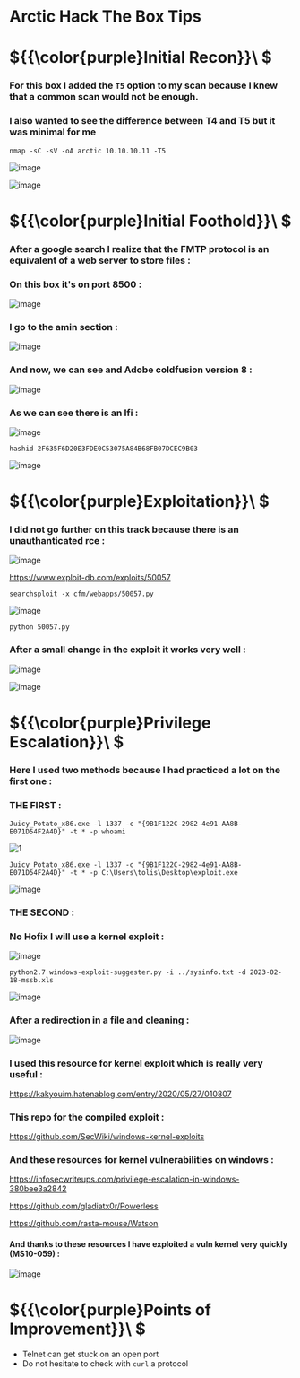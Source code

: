 # Arctic Hack The Box Tips

# ${{\color{purple}Initial Recon}}\ $

### For this box I added the ``T5`` option to my scan because I knew that a common scan would not be enough.
### I also wanted to see the difference between T4 and T5 but it was minimal for me 

``nmap -sC -sV -oA arctic 10.10.10.11 -T5``

![image](https://user-images.githubusercontent.com/123066149/220932396-c5773103-b471-4d3c-b5e5-51a619a37150.png)

![image](https://user-images.githubusercontent.com/123066149/220932465-d8737908-3574-4299-b174-7ddb20ea4f36.png)


# ${{\color{purple}Initial Foothold}}\ $

### After a google search I realize that the FMTP protocol is an equivalent of a web server to store files :
### On this box it's on port 8500 :

![image](https://user-images.githubusercontent.com/123066149/220934868-d67af8f1-7bfd-42c2-94bd-8aed78e3953d.png)

### I go to the amin section :

![image](https://user-images.githubusercontent.com/123066149/220935241-2a89a9c0-525f-4bef-8e8e-e2ec52f89f6b.png)

### And now, we can see and Adobe coldfusion version 8 :

![image](https://user-images.githubusercontent.com/123066149/220935941-ebb041fa-b10f-4455-a9f6-c15d441be454.png)

### As we can see there is an lfi :

![image](https://user-images.githubusercontent.com/123066149/220937986-a4f79541-5760-446e-9d10-bbad6ea21e6a.png)

``hashid 2F635F6D20E3FDE0C53075A84B68FB07DCEC9B03``

![image](https://user-images.githubusercontent.com/123066149/220938321-30ea552b-5772-4418-850c-42c99d6cd362.png)

# ${{\color{purple}Exploitation}}\ $

### I did not go further on this track because there is an unauthanticated rce :

![image](https://user-images.githubusercontent.com/123066149/220939537-b8df9049-69c7-471a-9366-ca3e58c38b88.png)

https://www.exploit-db.com/exploits/50057

``searchsploit -x cfm/webapps/50057.py``

![image](https://user-images.githubusercontent.com/123066149/220940043-4ce2e9e8-b0cf-4a97-aded-a453f317cc17.png)

``python 50057.py``

### After a small change in the exploit it works very well :

![image](https://user-images.githubusercontent.com/123066149/220940636-5282db37-173a-4033-a2ee-bf3669fd159a.png)


![image](https://user-images.githubusercontent.com/123066149/220940523-d890d54c-7026-4500-9090-03f317893185.png)


# ${{\color{purple}Privilege Escalation}}\ $

### Here I used two methods because I had practiced a lot on the first one :

### THE FIRST :

``Juicy_Potato_x86.exe -l 1337 -c "{9B1F122C-2982-4e91-AA8B-E071D54F2A4D}" -t * -p whoami``

![1](https://user-images.githubusercontent.com/123066149/220948663-46fef5e7-f029-4b8b-b5ad-29232a382ca4.PNG)

``Juicy_Potato_x86.exe -l 1337 -c "{9B1F122C-2982-4e91-AA8B-E071D54F2A4D}" -t * -p C:\Users\tolis\Desktop\exploit.exe``

![image](https://user-images.githubusercontent.com/123066149/220949125-52a7f087-13c5-4030-b344-0b4b0fea7675.png)

### THE SECOND :

### No Hofix I will use a kernel exploit :

![image](https://user-images.githubusercontent.com/123066149/220949802-990f7813-a5da-4a64-874b-2a9fa392118a.png)

``python2.7 windows-exploit-suggester.py -i ../sysinfo.txt -d 2023-02-18-mssb.xls``

![image](https://user-images.githubusercontent.com/123066149/220950502-1d629eb2-411d-492d-875f-bba730e82827.png)

### After a redirection in a file and cleaning :

![image](https://user-images.githubusercontent.com/123066149/220951019-28ff53bb-d828-4d72-803b-7d32aecc4646.png)

### I used this resource for kernel exploit which is really very useful :

https://kakyouim.hatenablog.com/entry/2020/05/27/010807

### This repo for the compiled exploit :

https://github.com/SecWiki/windows-kernel-exploits

### And these resources for kernel vulnerabilities on windows :

https://infosecwriteups.com/privilege-escalation-in-windows-380bee3a2842


https://github.com/gladiatx0r/Powerless


https://github.com/rasta-mouse/Watson

#### And thanks to these resources I have exploited a vuln kernel very quickly (MS10-059) :

![image](https://user-images.githubusercontent.com/123066149/220956467-fa85a83a-268f-49f4-aba8-33917974a4f6.png)


# ${{\color{purple}Points of Improvement}}\ $

* Telnet can get stuck on an open port 
* Do not hesitate to check with ``curl`` a protocol 



